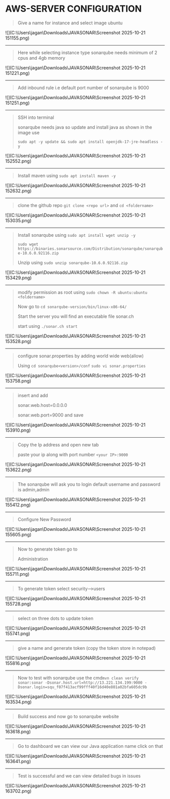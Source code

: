 # AWS-SERVER CONFIGURATION

> Give a name for instance and select image ubuntu

![](C:\Users\jagan\Downloads\JAVASONAR\Screenshot 2025-10-21 151155.png)

------

> Here while selecting instance type sonarqube needs minimum of 2 cpus and 4gb memory 

![](C:\Users\jagan\Downloads\JAVASONAR\Screenshot 2025-10-21 151221.png)

----

> Add inbound rule i.e default port number of sonarqube is 9000

![](C:\Users\jagan\Downloads\JAVASONAR\Screenshot 2025-10-21 151251.png)

-----

> SSH into terminal 
>
> sonarqube needs java so update and install java as shown in the image use
>
> `sudo apt -y update && sudo apt install openjdk-17-jre-headless -y`

![](C:\Users\jagan\Downloads\JAVASONAR\Screenshot 2025-10-21 152552.png)

------

> Install maven using `sudo apt install maven -y`

![](C:\Users\jagan\Downloads\JAVASONAR\Screenshot 2025-10-21 152632.png)

----

> clone the github repo `git clone <repo url>` and `cd <foldername>` 

![](C:\Users\jagan\Downloads\JAVASONAR\Screenshot 2025-10-21 153035.png)

----

> Install sonarqube using `sudo apt install wget unzip -y`
>
> `sudo wget https://binaries.sonarsource.com/Distribution/sonarqube/sonarqube-10.6.0.92116.zip `
>
> Unzip using `sudo unzip sonarqube-10.6.0.92116.zip`   

![](C:\Users\jagan\Downloads\JAVASONAR\Screenshot 2025-10-21 153429.png)

----

> modify permission as root using `sudo chown -R ubuntu:ubuntu <foldername>`
>
> Now go to `cd sonarqube-version/bin/linux-x86-64/`
>
> Start the server you will find an executable file sonar.ch 
>
> start using `./sonar.ch start`

![](C:\Users\jagan\Downloads\JAVASONAR\Screenshot 2025-10-21 153528.png)

-----

> configure sonar.properties by adding world wide web(allow)
>
> Using `cd sonarqube<version>/conf` `sudo vi sonar.properties`

![](C:\Users\jagan\Downloads\JAVASONAR\Screenshot 2025-10-21 153758.png)

----

> insert and add 
>
> sonar.web.host=0.0.0.0
>
> sonar.web.port=9000 and save

![](C:\Users\jagan\Downloads\JAVASONAR\Screenshot 2025-10-21 153910.png)

----

> Copy the Ip address and open new tab
>
> paste your ip along with port number `<your IP>:9000`

![](C:\Users\jagan\Downloads\JAVASONAR\Screenshot 2025-10-21 153622.png)

-----

> The sonarqube will ask you to login default username and password is admin,admin

![](C:\Users\jagan\Downloads\JAVASONAR\Screenshot 2025-10-21 155412.png)

------

> Configure New Password

![](C:\Users\jagan\Downloads\JAVASONAR\Screenshot 2025-10-21 155605.png)

-----

> Now to generate token go to
>
> Administration

![](C:\Users\jagan\Downloads\JAVASONAR\Screenshot 2025-10-21 155711.png)

----

> To generate token select security-->users

![](C:\Users\jagan\Downloads\JAVASONAR\Screenshot 2025-10-21 155728.png)

-----

> select on three dots to update token

![](C:\Users\jagan\Downloads\JAVASONAR\Screenshot 2025-10-21 155741.png)

----

> give a name and generate token (copy the token store in notepad)

![](C:\Users\jagan\Downloads\JAVASONAR\Screenshot 2025-10-21 155816.png)

-------

>  Now to test with sonarqube use the cmd`mvn clean verify sonar:sonar -Dsonar.host.url=http://13.221.134.199:9000 -Dsonar.login=squ_f07f413acf99fff40f16d40e801a02bfa605dc9b`

![](C:\Users\jagan\Downloads\JAVASONAR\Screenshot 2025-10-21 163534.png)

------

> Build success and now go to sonarqube website

![](C:\Users\jagan\Downloads\JAVASONAR\Screenshot 2025-10-21 163618.png)

-----

> Go to dashboard we can view our Java application name click on that

![](C:\Users\jagan\Downloads\JAVASONAR\Screenshot 2025-10-21 163641.png)

----

> Test is successful and we can view detailed bugs in issues

![](C:\Users\jagan\Downloads\JAVASONAR\Screenshot 2025-10-21 163702.png)



